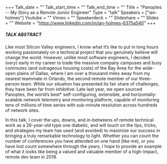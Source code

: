 +++
Talk_date = ""
Talk_start_time = ""
Talk_end_time = ""
Title = "Panoptes -- My Story as a Remote Junior Engineer"
Type = "talk"
Speakers = ["ian-holmes"]
Youtube = ""
Vimeo = ""
Speakerdeck = ""
Slideshare = ""
Slides = ""
Website = "https://www.linkedin.com/in/ian-holmes-6375a540"
+++

##### TALK ABSTRACT

Like most Silicon Valley engineers, I know what it’s like to put in long hours working passionately on a technical project that you genuinely believe will change the world. However, unlike most software engineers, I decided (very) early in my career to trade the massive company campuses and busy commutes (and outrageous housing costs) of the Bay Area for the wide-open plains of Dallas, where I am over a thousand miles away from my nearest teammate in Orlando, the second remote member of our three-person team. While our situation has presented its fair share of challenges, they have been far from inhibitive: Late last year, we open sourced Panoptes, the world’s best* self-configuring, extensible, and horizontally-scalable network telemetry and monitoring platform, capable of monitoring tens of millions of time series with sub-minute resolution across hundreds of network sites.

In this talk, I cover the ups, downs, and in-betweens of remote technical work as a 26-year-old type one diabetic, and will touch on the tips, tricks, and strategies my team has used (and avoided) to maximize our success in bringing a truly remarkable technology to light. Whether you can count the number of conferences you have attended on one hand (like me), or you have lost count somewhere through the years, I hope to provide an example of what it looks like being a valued and valuable member of a high-impact, remote dev team in 2019.